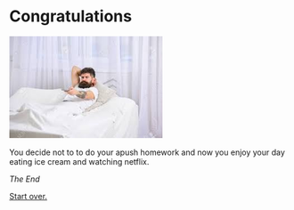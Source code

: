 # Congratulations 

![](chilling.jpg)    


You decide not to to do your apush homework and now you enjoy your day eating ice cream and watching netflix.

*The End* 

[Start over.](../wake-up.md)